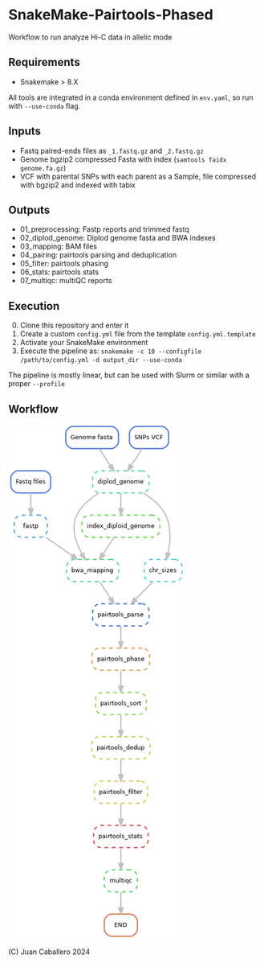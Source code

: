 # SnakeMake-Pairtools-Phased
Workflow to run analyze Hi-C data in allelic mode

## Requirements
- Snakemake > 8.X

All tools are integrated in a conda environment defined in `env.yaml`, so run with `--use-conda` flag.

## Inputs
- Fastq paired-ends files as `_1.fastq.gz` and `_2.fastq.gz`
- Genome bgzip2 compressed Fasta with index (`samtools faidx genome.fa.gz`)
- VCF with parental SNPs with each parent as a Sample, file compressed with bgzip2 and indexed with tabix

## Outputs
- 01_preprocessing: Fastp reports and trimmed fastq
- 02_diplod_genome: Diplod genome fasta and BWA indexes
- 03_mapping: BAM files
- 04_pairing: pairtools parsing and deduplication
- 05_filter: pairtools phasing
- 06_stats: pairtools stats
- 07_multiqc: multiQC reports

## Execution
0. Clone this repository and enter it
1. Create a custom `config.yml` file from the template `config.yml.template`
2. Activate your SnakeMake environment
3. Execute the pipeline as:
`snakemake -c 10 --configfile /path/to/config.yml -d output_dir --use-conda`

The pipeline is mostly linear, but can be used with Slurm or similar with a proper `--profile`

## Workflow

![workflow](img/pipeline.png)

(C) Juan Caballero 2024